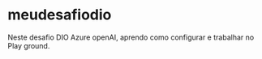 # meudesafiodio
Neste desafio DIO Azure openAI, aprendo como configurar e trabalhar no Play ground.
